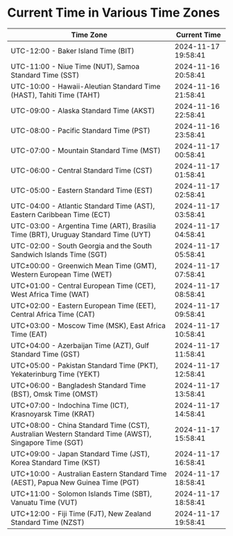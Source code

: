 # Current Time in Various Time Zones

| Time Zone | Current Time |
|-----------|--------------|
| UTC-12:00 - Baker Island Time (BIT) | 2024-11-17 19:58:41 |
| UTC-11:00 - Niue Time (NUT), Samoa Standard Time (SST) | 2024-11-16 20:58:41 |
| UTC-10:00 - Hawaii-Aleutian Standard Time (HAST), Tahiti Time (TAHT) | 2024-11-16 21:58:41 |
| UTC-09:00 - Alaska Standard Time (AKST) | 2024-11-16 22:58:41 |
| UTC-08:00 - Pacific Standard Time (PST) | 2024-11-16 23:58:41 |
| UTC-07:00 - Mountain Standard Time (MST) | 2024-11-17 00:58:41 |
| UTC-06:00 - Central Standard Time (CST) | 2024-11-17 01:58:41 |
| UTC-05:00 - Eastern Standard Time (EST) | 2024-11-17 02:58:41 |
| UTC-04:00 - Atlantic Standard Time (AST), Eastern Caribbean Time (ECT) | 2024-11-17 03:58:41 |
| UTC-03:00 - Argentina Time (ART), Brasília Time (BRT), Uruguay Standard Time (UYT) | 2024-11-17 04:58:41 |
| UTC-02:00 - South Georgia and the South Sandwich Islands Time (SGT) | 2024-11-17 05:58:41 |
| UTC±00:00 - Greenwich Mean Time (GMT), Western European Time (WET) | 2024-11-17 07:58:41 |
| UTC+01:00 - Central European Time (CET), West Africa Time (WAT) | 2024-11-17 08:58:41 |
| UTC+02:00 - Eastern European Time (EET), Central Africa Time (CAT) | 2024-11-17 09:58:41 |
| UTC+03:00 - Moscow Time (MSK), East Africa Time (EAT) | 2024-11-17 10:58:41 |
| UTC+04:00 - Azerbaijan Time (AZT), Gulf Standard Time (GST) | 2024-11-17 11:58:41 |
| UTC+05:00 - Pakistan Standard Time (PKT), Yekaterinburg Time (YEKT) | 2024-11-17 12:58:41 |
| UTC+06:00 - Bangladesh Standard Time (BST), Omsk Time (OMST) | 2024-11-17 13:58:41 |
| UTC+07:00 - Indochina Time (ICT), Krasnoyarsk Time (KRAT) | 2024-11-17 14:58:41 |
| UTC+08:00 - China Standard Time (CST), Australian Western Standard Time (AWST), Singapore Time (SGT) | 2024-11-17 15:58:41 |
| UTC+09:00 - Japan Standard Time (JST), Korea Standard Time (KST) | 2024-11-17 16:58:41 |
| UTC+10:00 - Australian Eastern Standard Time (AEST), Papua New Guinea Time (PGT) | 2024-11-17 18:58:41 |
| UTC+11:00 - Solomon Islands Time (SBT), Vanuatu Time (VUT) | 2024-11-17 18:58:41 |
| UTC+12:00 - Fiji Time (FJT), New Zealand Standard Time (NZST) | 2024-11-17 19:58:41 |
